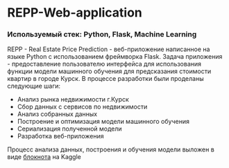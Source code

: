 # REPP-Web-application
### Используемый стек: Python, Flask, Machine Learning
REPP - Real Estate Price Prediction - веб-приложение написанное на языке Python с использованием фреймворка Flask.
Задача приложения - предоставление пользователю интерфейса для использования функции модели машинного обучения для предсказания стоимости квартир в городе Курск.
В процессе разработки были проделаны следующие шаги:
<ul>
  <li>Анализ рынка недвижимости г.Курск</li>
  <li>Сбор данных с сервисов по недвижимости</li>
  <li>Анализ собранных данных</li>
  <li>Построение и оптимизация модели машинного обучения</li>
  <li>Сериализация полученной модели</li>
  <li>Разработка веб-приложения</li>
</ul>
Процесс анализа данных, построения и обучения модели выложен в виде <a href="https://www.kaggle.com/code/stilva/real-estate-price-prediction">блокнота</a> на  Kaggle
